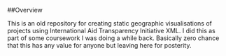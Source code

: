 ##Overview

This is an old repository for creating static geographic visualisations of projects using International Aid Transparency Initiative XML. I did this as part of some coursework I was doing a while back. Basically zero chance that this has any value for anyone but leaving here for posterity.
